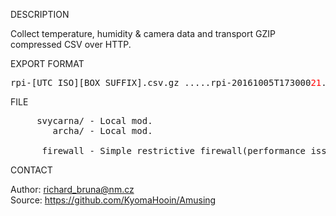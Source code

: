 
DESCRIPTION

Collect temperature, humidity & camera data and transport GZIP compressed CSV over HTTP.

EXPORT FORMAT

<pre>
rpi-[UTC ISO][BOX SUFFIX].csv.gz .....rpi-20161005T173000<font color='red'>21</font>.csv
</pre>

FILE
<pre>
     svycarna/ - Local mod.
        archa/ - Local mod.

      firewall - Simple restrictive firewall(performance issues).
</pre>

CONTACT

Author: richard_bruna@nm.cz<br>
Source: https://github.com/KyomaHooin/Amusing

